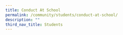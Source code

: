 ```yaml
---
title: Conduct At School
permalink: /community/students/conduct-at-school/
description: ""
third_nav_title: Students
---
```


